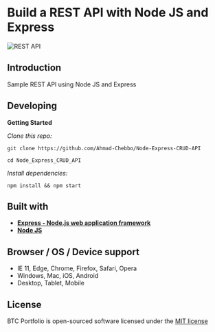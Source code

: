 # Build a REST API with Node JS and Express

![REST API](https://i.ibb.co/7GWCCbp/Screenshot-2020-07-12-at-08-30-32.png)

## Introduction

Sample REST API using Node JS and Express

## Developing

**Getting Started**

*Clone this repo:*

```
git clone https://github.com/Ahmad-Chebbo/Node-Express-CRUD-API

cd Node_Express_CRUD_API
```

*Install dependencies:*

```
npm install && npm start
```

## Built with

-   **[Express - Node.js web application framework](https://exporessjs.com/)**
-   **[Node JS](https://nodejs.org/)**


## Browser / OS / Device support

-   IE 11, Edge, Chrome, Firefox, Safari, Opera
-   Windows, Mac, iOS, Android
-   Desktop, Tablet, Mobile

## License

BTC Portfolio is open-sourced software licensed under the [MIT license](https://opensource.org/licenses/MIT)
